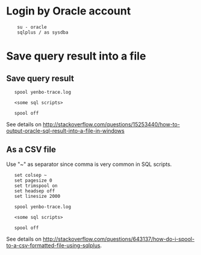 # Login by Oracle account

```
    su - oracle
    sqlplus / as sysdba
```

# Save query result into a file

## Save query result

```
   spool yenbo-trace.log

   <some sql scripts>

   spool off
```

See details on <http://stackoverflow.com/questions/15253440/how-to-output-oracle-sql-result-into-a-file-in-windows>

## As a CSV file

Use "~" as separator since comma is very common in SQL scripts.

```
   set colsep ~
   set pagesize 0
   set trimspool on
   set headsep off
   set linesize 2000

   spool yenbo-trace.log

   <some sql scripts>

   spool off
```

See details on <http://stackoverflow.com/questions/643137/how-do-i-spool-to-a-csv-formatted-file-using-sqlplus>.